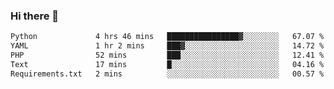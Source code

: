 ### Hi there 👋

<!--START_SECTION:waka-->

```txt
Python             4 hrs 46 mins   ████████████████▓░░░░░░░░   67.07 %
YAML               1 hr 2 mins     ███▓░░░░░░░░░░░░░░░░░░░░░   14.72 %
PHP                52 mins         ███░░░░░░░░░░░░░░░░░░░░░░   12.41 %
Text               17 mins         █░░░░░░░░░░░░░░░░░░░░░░░░   04.16 %
Requirements.txt   2 mins          ░░░░░░░░░░░░░░░░░░░░░░░░░   00.57 %
```

<!--END_SECTION:waka-->

<!--
**Jonas-VanHaeken/Jonas-VanHaeken** is a ✨ _special_ ✨ repository because its `README.md` (this file) appears on your GitHub profile.

Here are some ideas to get you started:

- 🔭 I’m currently working on ...
- 🌱 I’m currently learning ...
- 👯 I’m looking to collaborate on ...
- 🤔 I’m looking for help with ...
- 💬 Ask me about ...
- 📫 How to reach me: ...
- 😄 Pronouns: ...
- ⚡ Fun fact: ...
-->
